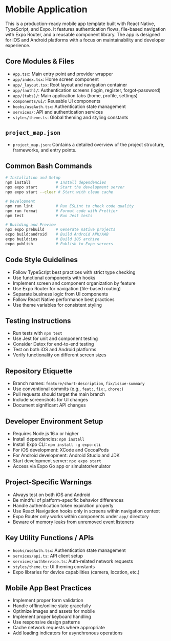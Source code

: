 # Mobile Application

This is a production-ready mobile app template built with React Native, TypeScript, and Expo. It features authentication flows, file-based navigation with Expo Router, and a reusable component library. The app is designed for iOS and Android platforms with a focus on maintainability and developer experience.

## Core Modules & Files

- `App.tsx`: Main entry point and provider wrapper
- `app/index.tsx`: Home screen component
- `app/_layout.tsx`: Root layout and navigation container
- `app/(auth)/`: Authentication screens (login, register, forgot-password)
- `app/(tabs)/`: Main application tabs (home, profile, settings)
- `components/ui/`: Reusable UI components
- `hooks/useAuth.tsx`: Authentication state management
- `services/`: API and authentication services
- `styles/theme.ts`: Global theming and styling constants

## `project_map.json`

- `project_map.json`: Contains a detailed overview of the project structure, frameworks, and entry points.

## Common Bash Commands

```bash
# Installation and Setup
npm install           # Install dependencies
npx expo start        # Start the development server
npx expo start --clear # Start with clean cache

# Development
npm run lint          # Run ESLint to check code quality
npm run format        # Format code with Prettier
npm test              # Run Jest tests

# Building and Preview
npx expo prebuild     # Generate native projects
expo build:android    # Build Android APK/AAB
expo build:ios        # Build iOS archive
expo publish          # Publish to Expo servers
```

## Code Style Guidelines

- Follow TypeScript best practices with strict type checking
- Use functional components with hooks
- Implement screen and component organization by feature
- Use Expo Router for navigation (file-based routing)
- Separate business logic from UI components
- Follow React Native performance best practices
- Use theme variables for consistent styling

## Testing Instructions

- Run tests with `npm test`
- Use Jest for unit and component testing
- Consider Detox for end-to-end testing
- Test on both iOS and Android platforms
- Verify functionality on different screen sizes

## Repository Etiquette

- Branch names: `feature/short-description`, `fix/issue-summary`
- Use conventional commits (e.g., `feat:`, `fix:`, `chore:`)
- Pull requests should target the main branch
- Include screenshots for UI changes
- Document significant API changes

## Developer Environment Setup

- Requires Node.js 16.x or higher
- Install dependencies: `npm install`
- Install Expo CLI: `npm install -g expo-cli`
- For iOS development: XCode and CocoaPods
- For Android development: Android Studio and JDK
- Start development server: `npx expo start`
- Access via Expo Go app or simulator/emulator

## Project-Specific Warnings

- Always test on both iOS and Android
- Be mindful of platform-specific behavior differences
- Handle authentication token expiration properly
- Use React Navigation hooks only in screens within navigation context
- Expo Router only works within components under `app/` directory
- Beware of memory leaks from unremoved event listeners

## Key Utility Functions / APIs

- `hooks/useAuth.tsx`: Authentication state management
- `services/api.ts`: API client setup
- `services/authService.ts`: Auth-related network requests
- `styles/theme.ts`: UI theming constants
- Expo libraries for device capabilities (camera, location, etc.)

## Mobile App Best Practices

- Implement proper form validation
- Handle offline/online state gracefully
- Optimize images and assets for mobile
- Implement proper keyboard handling
- Use responsive design patterns
- Cache network requests where appropriate
- Add loading indicators for asynchronous operations